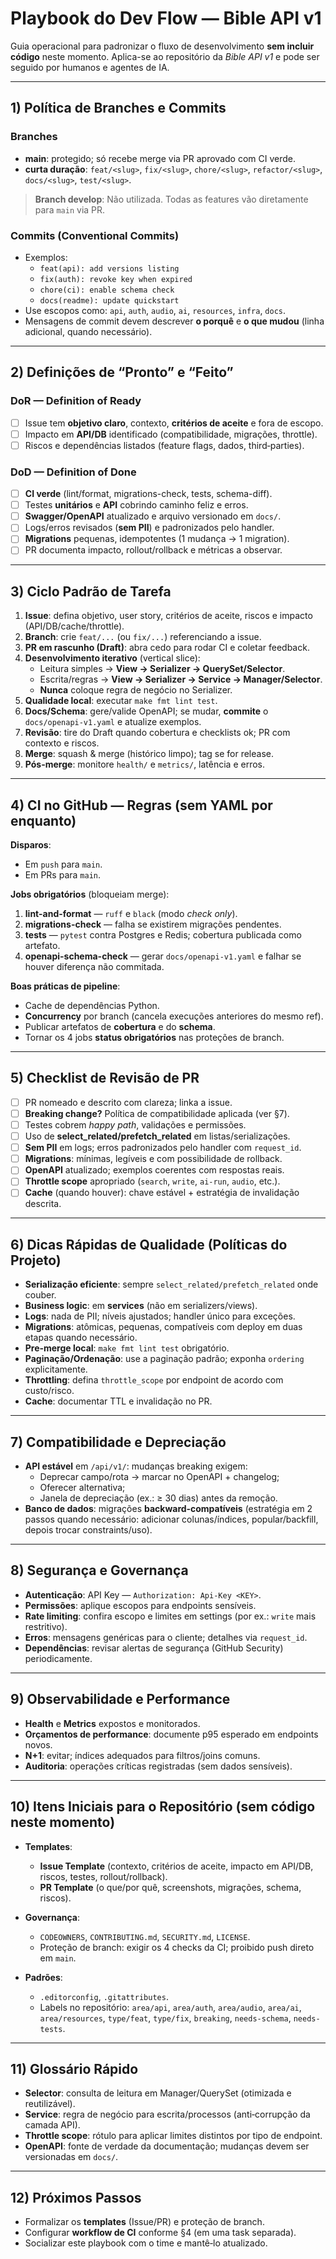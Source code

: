 # Playbook do Dev Flow — Bible API v1

Guia operacional para padronizar o fluxo de desenvolvimento **sem incluir código** neste momento.
Aplica-se ao repositório da *Bible API v1* e pode ser seguido por humanos e agentes de IA.

---

## 1) Política de Branches e Commits

### Branches
- **main**: protegido; só recebe merge via PR aprovado com CI verde.
- **curta duração**: `feat/<slug>`, `fix/<slug>`, `chore/<slug>`, `refactor/<slug>`, `docs/<slug>`, `test/<slug>`.

> **Branch develop**: Não utilizada. Todas as features vão diretamente para `main` via PR.

### Commits (Conventional Commits)
- Exemplos:
  - `feat(api): add versions listing`
  - `fix(auth): revoke key when expired`
  - `chore(ci): enable schema check`
  - `docs(readme): update quickstart`
- Use escopos como: `api`, `auth`, `audio`, `ai`, `resources`, `infra`, `docs`.
- Mensagens de commit devem descrever **o porquê** e **o que mudou** (linha adicional, quando necessário).

---

## 2) Definições de “Pronto” e “Feito”

### DoR — Definition of Ready
- [ ] Issue tem **objetivo claro**, contexto, **critérios de aceite** e fora de escopo.
- [ ] Impacto em **API/DB** identificado (compatibilidade, migrações, throttle).
- [ ] Riscos e dependências listados (feature flags, dados, third‑parties).

### DoD — Definition of Done
- [ ] **CI verde** (lint/format, migrations-check, tests, schema-diff).
- [ ] Testes **unitários** e **API** cobrindo caminho feliz e erros.
- [ ] **Swagger/OpenAPI** atualizado e arquivo versionado em `docs/`.
- [ ] Logs/erros revisados (**sem PII**) e padronizados pelo handler.
- [ ] **Migrations** pequenas, idempotentes (1 mudança → 1 migration).
- [ ] PR documenta impacto, rollout/rollback e métricas a observar.

---

## 3) Ciclo Padrão de Tarefa

1. **Issue**: defina objetivo, user story, critérios de aceite, riscos e impacto (API/DB/cache/throttle).
2. **Branch**: crie `feat/...` (ou `fix/...`) referenciando a issue.
3. **PR em rascunho (Draft)**: abra cedo para rodar CI e coletar feedback.
4. **Desenvolvimento iterativo** (vertical slice):
   - Leitura simples → **View → Serializer → QuerySet/Selector**.
   - Escrita/regras → **View → Serializer → Service → Manager/Selector**.
   - **Nunca** coloque regra de negócio no Serializer.
5. **Qualidade local**: executar `make fmt lint test`.
6. **Docs/Schema**: gere/valide OpenAPI; se mudar, **commite** o `docs/openapi-v1.yaml` e atualize exemplos.
7. **Revisão**: tire do Draft quando cobertura e checklists ok; PR com contexto e riscos.
8. **Merge**: squash & merge (histórico limpo); tag se for release.
9. **Pós-merge**: monitore `health/` e `metrics/`, latência e erros.

---

## 4) CI no GitHub — Regras (sem YAML por enquanto)

**Disparos**:
- Em `push` para `main`.
- Em PRs para `main`.

**Jobs obrigatórios** (bloqueiam merge):
1) **lint-and-format** — `ruff` e `black` (modo *check only*).  
2) **migrations-check** — falha se existirem migrações pendentes.  
3) **tests** — `pytest` contra Postgres e Redis; cobertura publicada como artefato.  
4) **openapi-schema-check** — gerar `docs/openapi-v1.yaml` e falhar se houver diferença não commitada.

**Boas práticas de pipeline**:
- Cache de dependências Python.
- **Concurrency** por branch (cancela execuções anteriores do mesmo ref).
- Publicar artefatos de **cobertura** e do **schema**.
- Tornar os 4 jobs **status obrigatórios** nas proteções de branch.

---

## 5) Checklist de Revisão de PR

- [ ] PR nomeado e descrito com clareza; linka a issue.
- [ ] **Breaking change?** Política de compatibilidade aplicada (ver §7).
- [ ] Testes cobrem *happy path*, validações e permissões.
- [ ] Uso de **select_related/prefetch_related** em listas/serializações.
- [ ] **Sem PII** em logs; erros padronizados pelo handler com `request_id`.
- [ ] **Migrations**: mínimas, legíveis e com possibilidade de rollback.
- [ ] **OpenAPI** atualizado; exemplos coerentes com respostas reais.
- [ ] **Throttle scope** apropriado (`search`, `write`, `ai-run`, `audio`, etc.).
- [ ] **Cache** (quando houver): chave estável + estratégia de invalidação descrita.

---

## 6) Dicas Rápidas de Qualidade (Políticas do Projeto)

- **Serialização eficiente**: sempre `select_related/prefetch_related` onde couber.
- **Business logic**: em **services** (não em serializers/views).
- **Logs**: nada de PII; níveis ajustados; handler único para exceções.
- **Migrations**: atômicas, pequenas, compatíveis com deploy em duas etapas quando necessário.
- **Pre‑merge local**: `make fmt lint test` obrigatório.
- **Paginação/Ordenação**: use a paginação padrão; exponha `ordering` explicitamente.
- **Throttling**: defina `throttle_scope` por endpoint de acordo com custo/risco.
- **Cache**: documentar TTL e invalidação no PR.

---

## 7) Compatibilidade e Depreciação

- **API estável** em `/api/v1/`: mudanças breaking exigem:
  - Deprecar campo/rota → marcar no OpenAPI + changelog;
  - Oferecer alternativa;
  - Janela de depreciação (ex.: ≥ 30 dias) antes da remoção.
- **Banco de dados**: migrações **backward‑compatíveis** (estratégia em 2 passos quando necessário:
  adicionar colunas/índices, popular/backfill, depois trocar constraints/uso).

---

## 8) Segurança e Governança

- **Autenticação**: API Key — `Authorization: Api-Key <KEY>`.
- **Permissões**: aplique escopos para endpoints sensíveis.
- **Rate limiting**: confira escopo e limites em settings (por ex.: `write` mais restritivo).
- **Erros**: mensagens genéricas para o cliente; detalhes via `request_id`.
- **Dependências**: revisar alertas de segurança (GitHub Security) periodicamente.

---

## 9) Observabilidade e Performance

- **Health** e **Metrics** expostos e monitorados.
- **Orçamentos de performance**: documente p95 esperado em endpoints novos.
- **N+1**: evitar; índices adequados para filtros/joins comuns.
- **Auditoria**: operações críticas registradas (sem dados sensíveis).

---

## 10) Itens Iniciais para o Repositório (sem código neste momento)

- **Templates**:
  - **Issue Template** (contexto, critérios de aceite, impacto em API/DB, riscos, testes, rollout/rollback).
  - **PR Template** (o que/por quê, screenshots, migrações, schema, riscos).

- **Governança**:
  - `CODEOWNERS`, `CONTRIBUTING.md`, `SECURITY.md`, `LICENSE`.
  - Proteção de branch: exigir os 4 checks da CI; proibido push direto em `main`.

- **Padrões**:
  - `.editorconfig`, `.gitattributes`.
  - Labels no repositório: `area/api`, `area/auth`, `area/audio`, `area/ai`, `area/resources`, `type/feat`, `type/fix`, `breaking`, `needs-schema`, `needs-tests`.

---

## 11) Glossário Rápido

- **Selector**: consulta de leitura em Manager/QuerySet (otimizada e reutilizável).
- **Service**: regra de negócio para escrita/processos (anti‑corrupção da camada API).
- **Throttle scope**: rótulo para aplicar limites distintos por tipo de endpoint.
- **OpenAPI**: fonte de verdade da documentação; mudanças devem ser versionadas em `docs/`.

---

## 12) Próximos Passos
- Formalizar os **templates** (Issue/PR) e proteção de branch.
- Configurar **workflow de CI** conforme §4 (em uma task separada).
- Socializar este playbook com o time e mantê‑lo atualizado.
